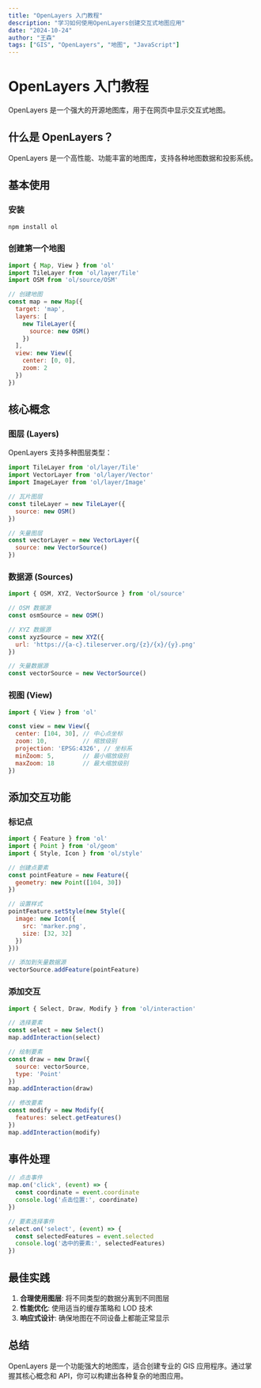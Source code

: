 ```yaml
---
title: "OpenLayers 入门教程"
description: "学习如何使用OpenLayers创建交互式地图应用"
date: "2024-10-24"
author: "王森"
tags: ["GIS", "OpenLayers", "地图", "JavaScript"]
---
```


# OpenLayers 入门教程

OpenLayers 是一个强大的开源地图库，用于在网页中显示交互式地图。

## 什么是 OpenLayers？

OpenLayers 是一个高性能、功能丰富的地图库，支持各种地图数据和投影系统。

## 基本使用

### 安装

```bash
npm install ol
```

### 创建第一个地图

```javascript
import { Map, View } from 'ol'
import TileLayer from 'ol/layer/Tile'
import OSM from 'ol/source/OSM'

// 创建地图
const map = new Map({
  target: 'map',
  layers: [
    new TileLayer({
      source: new OSM()
    })
  ],
  view: new View({
    center: [0, 0],
    zoom: 2
  })
})
```

## 核心概念

### 图层 (Layers)

OpenLayers 支持多种图层类型：

```javascript
import TileLayer from 'ol/layer/Tile'
import VectorLayer from 'ol/layer/Vector'
import ImageLayer from 'ol/layer/Image'

// 瓦片图层
const tileLayer = new TileLayer({
  source: new OSM()
})

// 矢量图层
const vectorLayer = new VectorLayer({
  source: new VectorSource()
})
```

### 数据源 (Sources)

```javascript
import { OSM, XYZ, VectorSource } from 'ol/source'

// OSM 数据源
const osmSource = new OSM()

// XYZ 数据源
const xyzSource = new XYZ({
  url: 'https://{a-c}.tileserver.org/{z}/{x}/{y}.png'
})

// 矢量数据源
const vectorSource = new VectorSource()
```

### 视图 (View)

```javascript
import { View } from 'ol'

const view = new View({
  center: [104, 30], // 中心点坐标
  zoom: 10,          // 缩放级别
  projection: 'EPSG:4326', // 坐标系
  minZoom: 5,        // 最小缩放级别
  maxZoom: 18        // 最大缩放级别
})
```

## 添加交互功能

### 标记点

```javascript
import { Feature } from 'ol'
import { Point } from 'ol/geom'
import { Style, Icon } from 'ol/style'

// 创建点要素
const pointFeature = new Feature({
  geometry: new Point([104, 30])
})

// 设置样式
pointFeature.setStyle(new Style({
  image: new Icon({
    src: 'marker.png',
    size: [32, 32]
  })
}))

// 添加到矢量数据源
vectorSource.addFeature(pointFeature)
```

### 添加交互

```javascript
import { Select, Draw, Modify } from 'ol/interaction'

// 选择要素
const select = new Select()
map.addInteraction(select)

// 绘制要素
const draw = new Draw({
  source: vectorSource,
  type: 'Point'
})
map.addInteraction(draw)

// 修改要素
const modify = new Modify({
  features: select.getFeatures()
})
map.addInteraction(modify)
```

## 事件处理

```javascript
// 点击事件
map.on('click', (event) => {
  const coordinate = event.coordinate
  console.log('点击位置:', coordinate)
})

// 要素选择事件
select.on('select', (event) => {
  const selectedFeatures = event.selected
  console.log('选中的要素:', selectedFeatures)
})
```

## 最佳实践

1. **合理使用图层**: 将不同类型的数据分离到不同图层
2. **性能优化**: 使用适当的缓存策略和 LOD 技术
3. **响应式设计**: 确保地图在不同设备上都能正常显示

## 总结

OpenLayers 是一个功能强大的地图库，适合创建专业的 GIS 应用程序。通过掌握其核心概念和 API，你可以构建出各种复杂的地图应用。